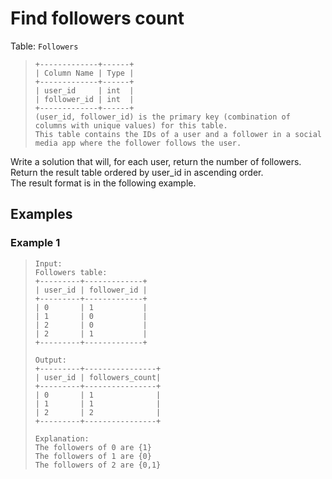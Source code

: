 # Find followers count

Table: `Followers`
> ```
> +-------------+------+
> | Column Name | Type |
> +-------------+------+
> | user_id     | int  |
> | follower_id | int  |
> +-------------+------+
> (user_id, follower_id) is the primary key (combination of columns with unique values) for this table.
> This table contains the IDs of a user and a follower in a social media app where the follower follows the user.
> ``` 

Write a solution that will, for each user, return the number of followers.  
Return the result table ordered by user_id in ascending order.  
The result format is in the following example.

## Examples
### Example 1
> ```
> Input: 
> Followers table:
> +---------+-------------+
> | user_id | follower_id |
> +---------+-------------+
> | 0       | 1           |
> | 1       | 0           |
> | 2       | 0           |
> | 2       | 1           |
> +---------+-------------+
> 
> Output: 
> +---------+----------------+
> | user_id | followers_count|
> +---------+----------------+
> | 0       | 1              |
> | 1       | 1              |
> | 2       | 2              |
> +---------+----------------+
> 
> Explanation: 
> The followers of 0 are {1}
> The followers of 1 are {0}
> The followers of 2 are {0,1}
> ```